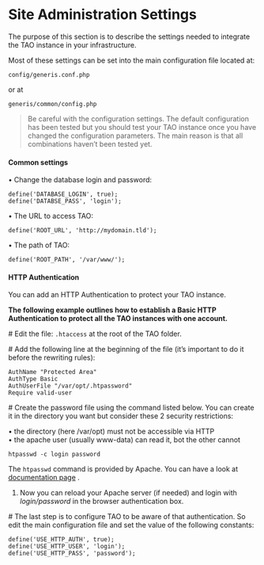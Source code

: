<!--
parent: 'Administrator Guide'
created_at: '2011-02-28 13:00:49'
updated_at: '2015-08-19 12:29:27'
authors:
    - 'Jagan Mohan'
tags:
    - 'Administrator Guide'
-->

Site Administration Settings
============================

The purpose of this section is to describe the settings needed to integrate the TAO instance in your infrastructure.

Most of these settings can be set into the main configuration file located at:

    config/generis.conf.php

or at

    generis/common/config.php

> Be careful with the configuration settings. The default configuration has been tested but you should test your TAO instance once you have changed the configuration parameters. The main reason is that all combinations haven’t been tested yet.

#### Common settings

• Change the database login and password:

    define('DATABASE_LOGIN', true);
    define('DATABSE_PASS', 'login');

• The URL to access TAO:

    define('ROOT_URL', 'http://mydomain.tld');

• The path of TAO:

    define('ROOT_PATH', '/var/www/');

#### HTTP Authentication

You can add an HTTP Authentication to protect your TAO instance.

**The following example outlines how to establish a Basic HTTP Authentication to protect all the TAO instances with one account.**

\# Edit the file: `.htaccess` at the root of the TAO folder.

\# Add the following line at the beginning of the file (it’s important to do it before the rewriting rules):

    AuthName "Protected Area"
    AuthType Basic
    AuthUserFile "/var/opt/.htpassword"
    Require valid-user

\# Create the password file using the command listed below. You can create it in the directory you want but consider these 2 security restrictions:

• the directory (here /var/opt) must not be accessible via HTTP\
• the apache user (usually www-data) can read it, bot the other cannot

    htpasswd -c login password

The `htpasswd` command is provided by Apache. You can have a look at [documentation page](http://httpd.apache.org/docs/current/programs/htpasswd.html) .

1.  Now you can reload your Apache server (if needed) and login with *login/password* in the browser authentication box.

\# The last step is to configure TAO to be aware of that authentication. So edit the main configuration file and set the value of the following constants:

    define('USE_HTTP_AUTH', true);
    define('USE_HTTP_USER', 'login');
    define('USE_HTTP_PASS', 'password');

